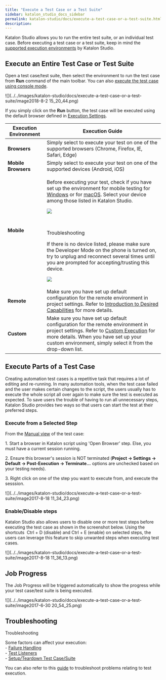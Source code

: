 ```yaml
---
title: "Execute a Test Case or a Test Suite" 
sidebar: katalon_studio_docs_sidebar
permalink: katalon-studio/docs/execute-a-test-case-or-a-test-suite.html 
description: 
---
```

Katalon Studio allows you to run the entire test suite, or an individual test case. Before executing a test case or a test suite, keep in mind the [supported execution environments](/display/KD/Supported+Environments) by Katalon Studio. 

Execute an Entire Test Case or Test Suite
-----------------------------------------

Open a test case/test suite, then select the environment to run the test case from **Run** command of the main toolbar. You can also [execute the test case using console mode](/display/KD/Console+Mode+Execution). 

![](../../images/katalon-studio/docs/execute-a-test-case-or-a-test-suite/image2018-8-2 15_20_44.png)

If you simply click on the **Run** button, the test case will be executed using the default browser defined in [Execution Settings](/display/KD/Execution+Settings).

<table class="relative-table wrapped confluenceTable" style="table-layout: fixed;"><thead><tr><th class="xtd-0-0 confluenceTh" style="">Execution Environment</th><th class="xtd-0-1 confluenceTh" style="">Execution Guide</th></tr></thead><tbody style=""><tr class="xtr-1" style=""><td class="xtd-1-0 confluenceTd" style=""><strong style="">Browsers</strong></td><td class="xtd-1-1 confluenceTd" style="">Simply select to execute your test on one of the supported browsers (Chrome, Firefox, IE, Safari, Edge)</td></tr><tr class="xtr-2" style=""><td class="xtd-2-0 confluenceTd" colspan="1" style=""><strong style="">Mobile Browsers</strong></td><td class="xtd-2-1 confluenceTd" colspan="1" style=""><span style="">Simply select to execute your test on one of the supported devices (Android, iOS)</span></td></tr><tr class="xtr-3" style=""><td class="xtd-3-0 confluenceTd" style=""><strong style="">Mobile</strong></td><td class="xtd-3-1 confluenceTd" style=""><div class="content-wrapper" style=""><p style="">Before executing your test, check if you have set up the environment for mobile testing for <a href="/display/KD/Mobile+on+Windows" style="">Windows</a> or for <a href="/display/KD/Mobile+on+macOS" style="">macOS</a>. Select your device among those listed in Katalon Studio.</p><span class="confluence-embedded-file-wrapper image-center-wrapper" style=""><img class="confluence-embedded-image image-center" src="../../images/katalon-studio/docs/execute-a-test-case-or-a-test-suite/image2018-1-26 18_54_41.png" data-image-src="/download/attachments/13699864/image2018-1-26%2018%3A54%3A41.png?version=1&amp;modificationDate=1531368628000&amp;api=v2" data-unresolved-comment-count="0" data-linked-resource-id="13699831" data-linked-resource-version="1" data-linked-resource-type="attachment" data-linked-resource-default-alias="image2018-1-26 18:54:41.png" data-base-url="https://docs.katalon.com" data-linked-resource-content-type="image/png" data-linked-resource-container-id="13699864" data-linked-resource-container-version="13" style=""></span><p style="">&nbsp;</p><div class="confluence-information-macro confluence-information-macro-note conf-macro output-block" data-hasbody="true" data-macro-name="note" style=""><p class="title" style="">Troubleshooting</p><span class="aui-icon aui-icon-small aui-iconfont-warning confluence-information-macro-icon" style=""></span><div class="confluence-information-macro-body" style=""><p style="">If there is no device listed, please make sure the Developer Mode on the phone is turned on, try to unplug and reconnect several times until you are prompted for accepting/trusting this device.</p><p style=""><span class="confluence-embedded-file-wrapper image-center-wrapper" style=""><img class="confluence-embedded-image image-center" src="../../images/katalon-studio/docs/execute-a-test-case-or-a-test-suite/image2018-8-2 15_31_52.png" data-image-src="/download/attachments/13699864/image2018-8-2%2015%3A31%3A52.png?version=1&amp;modificationDate=1533198712000&amp;api=v2" data-unresolved-comment-count="0" data-linked-resource-id="13700823" data-linked-resource-version="1" data-linked-resource-type="attachment" data-linked-resource-default-alias="image2018-8-2 15:31:52.png" data-base-url="https://docs.katalon.com" data-linked-resource-content-type="image/png" data-linked-resource-container-id="13699864" data-linked-resource-container-version="13" style=""></span></p></div></div></div></td></tr><tr class="xtr-4" style=""><td class="xtd-4-0 confluenceTd" style=""><strong style="">Remote</strong></td><td class="xtd-4-1 confluenceTd" style="">Make sure you have set up default configuration for the remote environment in project settings. Refer to&nbsp;<a href="/display/KD/Introduction+to+Desired+Capabilities" style="">Introduction to Desired Capabilities</a>&nbsp;for more details.</td></tr><tr class="xtr-5" style=""><td class="xtd-5-0 confluenceTd" colspan="1" style=""><strong style="">Custom</strong></td><td class="xtd-5-1 confluenceTd" colspan="1" style="">Make sure you have set up default configuration for the remote environment in project settings. Refer to&nbsp;<a href="https://docs.katalon.com/x/cgFO#ExecutionSettings-CustomExecution" rel="nofollow" style="">Custom Execution</a>&nbsp;for more details. When you have set up your custom environment, simply select it from the drop-down list.</td></tr></tbody></table>

Execute Parts of a Test Case
----------------------------

Creating automation test cases is a repetitive task that requires a lot of editing and re-running. In many automation tools, when the test case failed and the user makes certain changes to the script, the users usually has to execute the whole script all over again to make sure the test is executed as expected. To save users the trouble of having to run all unnecessary steps, Katalon Studio provides two ways so that users can start the test at their preferred steps.

### Execute from a Selected Step

From the [Manual view](/display/KD/Manual+View) of the test case:

1\. Start a browser in Katalon script using 'Open Browser' step. Else, you must have a current session running.

2. Ensure this browser's session is NOT terminated (**Project -> Settings -> Default -> Post-Execution -> Terminate...** options are unchecked based on your testing needs).

3\. Right click on one of the step you want to execute from, and execute the sesssion.

![](../../images/katalon-studio/docs/execute-a-test-case-or-a-test-suite/image2017-8-18 11_34_23.png)

### Enable/Disable steps

Katalon Studio also allows users to disable one or more test steps before executing the test case as shown in the screenshot below. Using the shortcuts  Ctrl + D (disable) and Ctrl + E (enable) on selected steps, the users can leverage this feature to skip unwanted steps when executing test cases.

![](../../images/katalon-studio/docs/execute-a-test-case-or-a-test-suite/image2017-8-18 11_36_13.png)

Job Progress
------------

The Job Progress will be triggered automatically to show the progress while your test case/test suite is being executed.

![](../../images/katalon-studio/docs/execute-a-test-case-or-a-test-suite/image2017-6-30 20_54_25.png)

Troubleshooting
---------------

Troubleshooting

Some factors can affect your execution:  
\- [Failure Handling](/display/KD/Failure+Handling)  
\- [Test Listeners](/pages/viewpage.action?pageId=5126383)  
\- [Setup/Teardown Test Case/Suite](/pages/viewpage.action?pageId=12419091)

You can also refer to this [guide](/display/KD/Troubleshooting+common+issues+related+to+interacting+with+an+element) to troubleshoot problems relating to test execution.